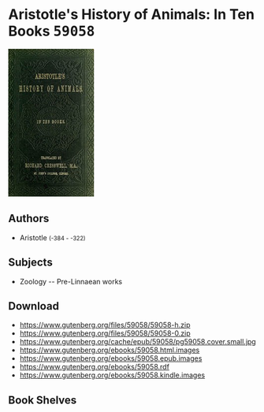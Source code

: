 # Aristotle's History of Animals: In Ten Books <kbd>59058</kbd>

![](./cover.medium.jpg "")

## Authors


 - Aristotle <small>(-384 - -322)</small>

## Subjects


 - Zoology -- Pre-Linnaean works

## Download


 - https://www.gutenberg.org/files/59058/59058-h.zip
 - https://www.gutenberg.org/files/59058/59058-0.zip
 - https://www.gutenberg.org/cache/epub/59058/pg59058.cover.small.jpg
 - https://www.gutenberg.org/ebooks/59058.html.images
 - https://www.gutenberg.org/ebooks/59058.epub.images
 - https://www.gutenberg.org/ebooks/59058.rdf
 - https://www.gutenberg.org/ebooks/59058.kindle.images

## Book Shelves


